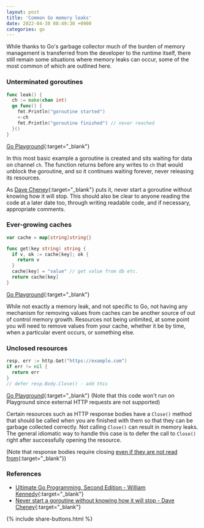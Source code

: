 ```yaml
---
layout: post
title: 'Common Go memory leaks'
date: 2022-04-30 08:49:30 +0900
categories: go
---
```


While thanks to Go's garbage collector much of the burden of memory management is transferred from the developer to the runtime itself, there still remain some situations where memory leaks can occur, some of the most common of which are outlined here.

### Unterminated goroutines

```go
func leak() {
  ch := make(chan int)
  go func() {
    fmt.Println("goroutine started")
    <-ch
    fmt.Println("goroutine finished") // never reached
  }()
}
```

[Go Playground](https://go.dev/play/p/pASciZgaT8N){:target="\_blank"}

In this most basic example a goroutine is created and sits waiting for data on channel `ch`.
The function returns before any writes to `ch` that would unblock the goroutine, and so it continues waiting forever, never releasing its resources.

As [Dave Cheney](https://dave.cheney.net/2016/12/22/never-start-a-goroutine-without-knowing-how-it-will-stop){:target="\_blank"} puts it, never start a goroutine without knowing how it will stop. This should also be clear to anyone reading the code at a later date too, through writing readable code, and if necessary, appropriate comments.

### Ever-growing caches

```go
var cache = map[string]string{}

func get(key string) string {
  if v, ok := cache[key]; ok {
    return v
  }
  cache[key] = "value" // get value from db etc.
  return cache[key]
}
```

[Go Playground](https://go.dev/play/p/aoDboUb1pV9){:target="\_blank"}

While not exactly a memory leak, and not specific to Go, not having any mechanism for removing values from caches can be another source of out of control memory growth. Resources not being unlimited, at some point you will need to remove values from your cache, whether it be by time, when a particular event occurs, or something else.

### Unclosed resources

```go
resp, err := http.Get("https://example.com")
if err != nil {
  return err
}
// defer resp.Body.Close() - add this
```

[Go Playground](https://go.dev/play/p/QnqaLSaAb3L){:target="\_blank"}
(Note that this code won't run on Playground since external HTTP requests are not supported)

Certain resources such as HTTP response bodies have a `Close()` method that should be called when you are finished with them so that they can be garbage collected correctly. Not calling `Close()` can result in memory leaks. The general idiomatic way to handle this case is to defer the call to `Close()` right after successfully opening the resource.<br />

(Note that response bodies require closing [even if they are not read from](https://stackoverflow.com/a/18601625){:target="\_blank"})

### References

- [Ultimate Go Programming, Second Edition - William Kennedy](https://learning.oreilly.com/videos/ultimate-go-programming/9780135261651/){:target="\_blank"}
- [Never start a goroutine without knowing how it will stop - Dave Cheney](https://dave.cheney.net/2016/12/22/never-start-a-goroutine-without-knowing-how-it-will-stop){:target="\_blank"}

{% include share-buttons.html %}
